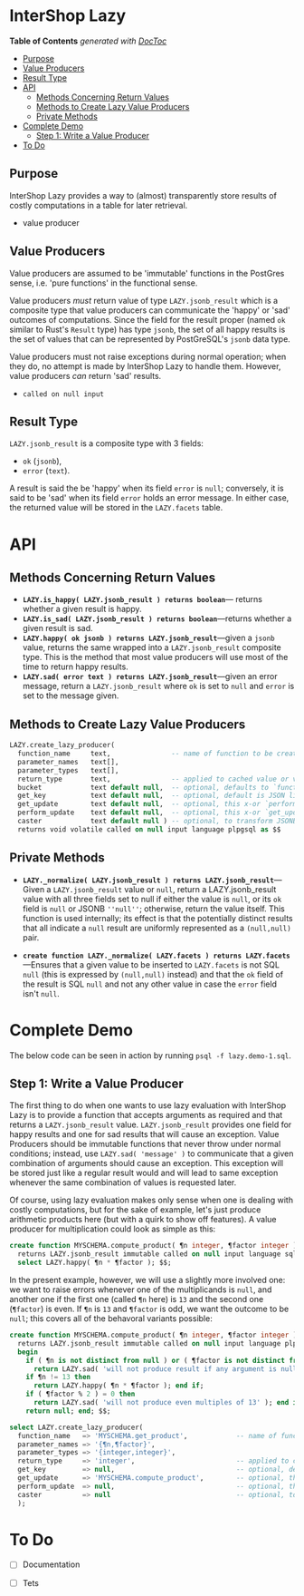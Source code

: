 # InterShop Lazy

<!-- START doctoc generated TOC please keep comment here to allow auto update -->
<!-- DON'T EDIT THIS SECTION, INSTEAD RE-RUN doctoc TO UPDATE -->
**Table of Contents**  *generated with [DocToc](https://github.com/thlorenz/doctoc)*

  - [Purpose](#purpose)
  - [Value Producers](#value-producers)
  - [Result Type](#result-type)
- [API](#api)
  - [Methods Concerning Return Values](#methods-concerning-return-values)
  - [Methods to Create Lazy Value Producers](#methods-to-create-lazy-value-producers)
  - [Private Methods](#private-methods)
- [Complete Demo](#complete-demo)
  - [Step 1: Write a Value Producer](#step-1-write-a-value-producer)
- [To Do](#to-do)

<!-- END doctoc generated TOC please keep comment here to allow auto update -->


## Purpose

InterShop Lazy provides a way to (almost) transparently store results of costly computations in a table for
later retrieval.

* value producer



## Value Producers

Value producers are assumed to be 'immutable' functions in the PostGres sense, i.e. 'pure functions' in the
functional sense.

Value producers *must* return value of type `LAZY.jsonb_result` which is a composite type that value
producers can communicate the 'happy' or 'sad' outcomes of computations. Since the field for the result
proper (named `ok` similar to Rust's `Result` type) has type `jsonb`, the set of all happy results is the
set of values that can be represented by PostGreSQL's `jsonb` data type.

Value producers must not raise exceptions during normal operation; when they do, no attempt is made
by InterShop Lazy to handle them. However, value producers *can* return 'sad' results.

* `called on null input`

## Result Type

`LAZY.jsonb_result` is a composite type with 3 fields:

* `ok` (`jsonb`),
* `error` (`text`).

A result is said the be 'happy' when its field `error` is `null`; conversely, it is said to be 'sad' when
its field `error` holds an error message. In either case, the returned value will be stored in the
`LAZY.facets` table.


# API

## Methods Concerning Return Values

* **`LAZY.is_happy( LAZY.jsonb_result ) returns boolean`**— returns whether a given result is happy.
* **`LAZY.is_sad( LAZY.jsonb_result ) returns boolean`**—returns whether a given result is sad.
* **`LAZY.happy( ok jsonb ) returns LAZY.jsonb_result`**—given a `jsonb` value, returns the same wrapped
  into a `LAZY.jsonb_result` composite type. This is the method that most value producers will use most of
  the time to return happy results.
* **`LAZY.sad( error text ) returns LAZY.jsonb_result`**—given an error message, return a
  `LAZY.jsonb_result` where `ok` is set to `null` and `error` is set to the message given.

## Methods to Create Lazy Value Producers

```sql
LAZY.create_lazy_producer(
  function_name     text,               -- name of function to be created
  parameter_names   text[],
  parameter_types   text[],
  return_type       text,               -- applied to cached value or value returned by caster
  bucket            text default null,  -- optional, defaults to `function_name`
  get_key           text default null,  -- optional, default is JSON list / object of values
  get_update        text default null,  -- optional, this x-or `perform_update` must be given
  perform_update    text default null,  -- optional, this x-or `get_update` must be given
  caster            text default null ) -- optional, to transform JSONB value in to `return_type` (after `caster()` called where present)
  returns void volatile called on null input language plpgsql as $$
```

## Private Methods

* **`LAZY._normalize( LAZY.jsonb_result ) returns LAZY.jsonb_result`**—Given a `LAZY.jsonb_result` value or
  `null`, return a LAZY.jsonb_result value with all three fields set to null if either the value is `null`,
  or its `ok` field is `null` or JSONB `''null''`; otherwise, return the value itself. This function is used
  internally; its effect is that the potentially distinct results that all indicate a `null` result are
  uniformly represented as a `(null,null)` pair.

* **`create function LAZY._normalize( LAZY.facets ) returns LAZY.facets`**—Ensures that a given value to be
  inserted to `LAZY.facets` is not SQL `null` (this is expressed by `(null,null)` instead) and that the `ok`
  field of the result is SQL `null` and not any other value in case the `error` field isn't `null`.

# Complete Demo

The below code can be seen in action by running `psql -f lazy.demo-1.sql`.

## Step 1: Write a Value Producer

The first thing to do when one wants to use lazy evaluation with InterShop Lazy is to provide a function
that accepts arguments as required and that returns a `LAZY.jsonb_result` value. `LAZY.jsonb_result`
provides one field for happy results and one for sad results that will cause an exception. Value Producers
should be immutable functions that never throw under normal conditions; instead, use `LAZY.sad( 'message' )`
to communicate that a given combination of arguments should cause an exception. This exception will be
stored just like a regular result would and will lead to same exception whenever the same combination of
values is requested later.

Of course, using lazy evaluation makes only sense when one is dealing with costly computations, but for the
sake of example, let's just produce arithmetic products here (but with a quirk to show off features). A
value producer for multiplication could look as simple as this:

```sql
create function MYSCHEMA.compute_product( ¶n integer, ¶factor integer )
  returns LAZY.jsonb_result immutable called on null input language sql as $$
  select LAZY.happy( ¶n * ¶factor ); $$;
```

In the present example, however, we will use a slightly more involved one: we want to raise errors whenever
one of the multiplicands is `null`, and another one if the first one (called `¶n` here) is `13` and the
second one (`¶factor`) is even. If `¶n` is `13` and `¶factor` is odd, we want the outcome to be `null`; this
covers all of the behavoral variants possible:

```sql
create function MYSCHEMA.compute_product( ¶n integer, ¶factor integer )
  returns LAZY.jsonb_result immutable called on null input language plpgsql as $$ declare
  begin
    if ( ¶n is not distinct from null ) or ( ¶factor is not distinct from null ) then
      return LAZY.sad( 'will not produce result if any argument is null' ); end if;
    if ¶n != 13 then
      return LAZY.happy( ¶n * ¶factor ); end if;
    if ( ¶factor % 2 ) = 0 then
      return LAZY.sad( 'will not produce even multiples of 13' ); end if;
    return null; end; $$;
```


```sql
select LAZY.create_lazy_producer(
  function_name   => 'MYSCHEMA.get_product',            -- name of function to be created
  parameter_names => '{¶n,¶factor}',
  parameter_types => '{integer,integer}',
  return_type     => 'integer',                         -- applied to cached value or value returned by caster
  get_key         => null,                              -- optional, default is JSON list / object of values
  get_update      => 'MYSCHEMA.compute_product',        -- optional, this x-or `perform_update` must be given
  perform_update  => null,                              -- optional, this x-or `get_update` must be given
  caster          => null                               -- optional, to transform JSONB value in to `return_type` (after `caster()` called where present)
  );
```


# To Do

* [ ] Documentation
* [ ] Tets


